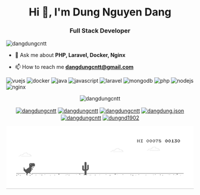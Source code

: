 <h1 align="center">Hi 👋, I'm Dung Nguyen Dang</h1>
<h3 align="center">Full Stack Developer</h3>
<p align="left"> <img src="https://komarev.com/ghpvc/?username=dangdungcntt" alt="dangdungcntt" /> </p>

- 💬 Ask me about **PHP, Laravel, Docker, Nginx**

- 📫 How to reach me **dangdungcntt@gmail.com**

<p align="left"><img src="https://konpa.github.io/devicon/devicon.git/icons/vuejs/vuejs-original-wordmark.svg" alt="vuejs" width="20" height="20"/> <img src="https://konpa.github.io/devicon/devicon.git/icons/docker/docker-original-wordmark.svg" alt="docker" width="20" height="20"/> <img src="https://konpa.github.io/devicon/devicon.git/icons/java/java-original-wordmark.svg" alt="java" width="20" height="20"/> <img src="https://konpa.github.io/devicon/devicon.git/icons/javascript/javascript-original.svg" alt="javascript" width="20" height="20"/> <img src="https://konpa.github.io/devicon/devicon.git/icons/laravel/laravel-plain-wordmark.svg" alt="laravel" width="20" height="20"/> <img src="https://konpa.github.io/devicon/devicon.git/icons/mongodb/mongodb-original-wordmark.svg" alt="mongodb" width="20" height="20"/> <img src="https://konpa.github.io/devicon/devicon.git/icons/php/php-original.svg" alt="php" width="20" height="20"/> <img src="https://konpa.github.io/devicon/devicon.git/icons/nodejs/nodejs-original-wordmark.svg" alt="nodejs" width="20" height="20"/> <img src="https://konpa.github.io/devicon/devicon.git/icons/nginx/nginx-original.svg" alt="nginx" width="20" height="20"/></p><p align="center"> <img src="https://github-readme-stats.vercel.app/api?username=dangdungcntt&show_icons=true" alt="dangdungcntt" /> </p>

<p align="center">
<a href="https://twitter.com/dangdungcntt" target="blank"><img align="center" src="https://cdn.jsdelivr.net/npm/simple-icons@3.0.1/icons/twitter.svg" alt="dangdungcntt" height="20" width="20" /></a>
<a href="https://linkedin.com/in/dangdungcntt" target="blank"><img align="center" src="https://cdn.jsdelivr.net/npm/simple-icons@3.0.1/icons/linkedin.svg" alt="dangdungcntt" height="20" width="20" /></a>
<a href="https://stackoverflow.com/dangdungcntt" target="blank"><img align="center" src="https://cdn.jsdelivr.net/npm/simple-icons@3.0.1/icons/stackoverflow.svg" alt="dangdungcntt" height="20" width="20" /></a>
<a href="https://fb.com/dangdung.json" target="blank"><img align="center" src="https://cdn.jsdelivr.net/npm/simple-icons@3.0.1/icons/facebook.svg" alt="dangdung.json" height="20" width="20" /></a>
<a href="https://instagram.com/dangdungcntt" target="blank"><img align="center" src="https://cdn.jsdelivr.net/npm/simple-icons@3.0.1/icons/instagram.svg" alt="dangdungcntt" height="20" width="20" /></a>
<a href="https://medium.com/dungnd1902" target="blank"><img align="center" src="https://cdn.jsdelivr.net/npm/simple-icons@3.0.1/icons/medium.svg" alt="dungnd1902" height="20" width="20" /></a>
</p>

![image](https://github.com/dangdungcntt/dangdungcntt/blob/master/dino.gif)
